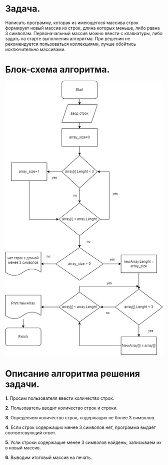 #  Задача.
Написать программу, которая из имеющегося массива строк формирует новый массив из строк, длина которых меньше, либо равна 3 символам. Первоначальный массив можно ввести с клавиатуры, либо задать на старте выполнения алгоритма. При решении не рекомендуется пользоваться коллекциями, лучше обойтись исключительно массивами.

# Блок-схема алгоритма.
![блок-схема алгоритма](Diagram.jpg)

# Описание алгоритма решения задачи.
**1.** Просим пользователя ввести количество строк.

**2.** Пользователь вводит количество строк и строки.

**3**. Определяем количество строк, содержащих не более 3 символов.

**4**. Если строк содержащих менее 3 символов нет, программа выдаёт соответсвующий ответ.

**5**. Усли строки содержащие менее 3 символов найдены, записываем их в новый массив.

**6**. Выводим итоговый массив на печать.